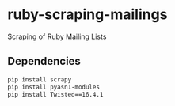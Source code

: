 # ruby-scraping-mailings
Scraping of Ruby Mailing Lists

## Dependencies

```bash
pip install scrapy
pip install pyasn1-modules
pip install Twisted==16.4.1
```
